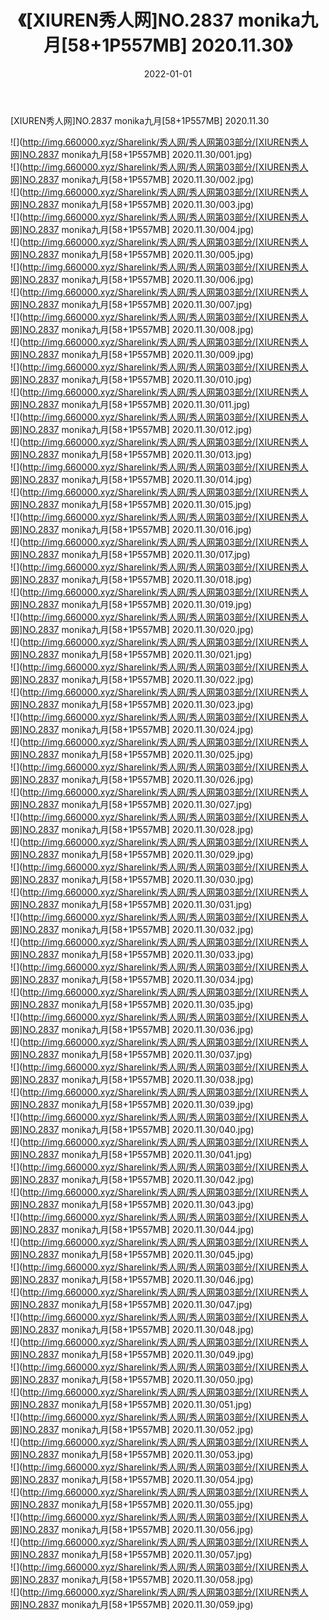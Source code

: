 ﻿---
layout: post
title:  《[XIUREN秀人网]NO.2837 monika九月[58+1P557MB] 2020.11.30》
date:   2022-01-01
img: http://img.660000.xyz/Sharelink/秀人网/秀人网第03部分/[XIUREN秀人网]NO.2837 monika九月[58+1P557MB] 2020.11.30/000.jpg
categories: [美女, 清纯, 唯美]
---

[XIUREN秀人网]NO.2837 monika九月[58+1P557MB] 2020.11.30

 ![](http://img.660000.xyz/Sharelink/秀人网/秀人网第03部分/[XIUREN秀人网]NO.2837 monika九月[58+1P557MB] 2020.11.30/001.jpg) <br>![](http://img.660000.xyz/Sharelink/秀人网/秀人网第03部分/[XIUREN秀人网]NO.2837 monika九月[58+1P557MB] 2020.11.30/002.jpg) <br>![](http://img.660000.xyz/Sharelink/秀人网/秀人网第03部分/[XIUREN秀人网]NO.2837 monika九月[58+1P557MB] 2020.11.30/003.jpg) <br>![](http://img.660000.xyz/Sharelink/秀人网/秀人网第03部分/[XIUREN秀人网]NO.2837 monika九月[58+1P557MB] 2020.11.30/004.jpg) <br>![](http://img.660000.xyz/Sharelink/秀人网/秀人网第03部分/[XIUREN秀人网]NO.2837 monika九月[58+1P557MB] 2020.11.30/005.jpg) <br>![](http://img.660000.xyz/Sharelink/秀人网/秀人网第03部分/[XIUREN秀人网]NO.2837 monika九月[58+1P557MB] 2020.11.30/006.jpg) <br>![](http://img.660000.xyz/Sharelink/秀人网/秀人网第03部分/[XIUREN秀人网]NO.2837 monika九月[58+1P557MB] 2020.11.30/007.jpg) <br>![](http://img.660000.xyz/Sharelink/秀人网/秀人网第03部分/[XIUREN秀人网]NO.2837 monika九月[58+1P557MB] 2020.11.30/008.jpg) <br>![](http://img.660000.xyz/Sharelink/秀人网/秀人网第03部分/[XIUREN秀人网]NO.2837 monika九月[58+1P557MB] 2020.11.30/009.jpg) <br>![](http://img.660000.xyz/Sharelink/秀人网/秀人网第03部分/[XIUREN秀人网]NO.2837 monika九月[58+1P557MB] 2020.11.30/010.jpg) <br>![](http://img.660000.xyz/Sharelink/秀人网/秀人网第03部分/[XIUREN秀人网]NO.2837 monika九月[58+1P557MB] 2020.11.30/011.jpg) <br>![](http://img.660000.xyz/Sharelink/秀人网/秀人网第03部分/[XIUREN秀人网]NO.2837 monika九月[58+1P557MB] 2020.11.30/012.jpg) <br>![](http://img.660000.xyz/Sharelink/秀人网/秀人网第03部分/[XIUREN秀人网]NO.2837 monika九月[58+1P557MB] 2020.11.30/013.jpg) <br>![](http://img.660000.xyz/Sharelink/秀人网/秀人网第03部分/[XIUREN秀人网]NO.2837 monika九月[58+1P557MB] 2020.11.30/014.jpg) <br>![](http://img.660000.xyz/Sharelink/秀人网/秀人网第03部分/[XIUREN秀人网]NO.2837 monika九月[58+1P557MB] 2020.11.30/015.jpg) <br>![](http://img.660000.xyz/Sharelink/秀人网/秀人网第03部分/[XIUREN秀人网]NO.2837 monika九月[58+1P557MB] 2020.11.30/016.jpg) <br>![](http://img.660000.xyz/Sharelink/秀人网/秀人网第03部分/[XIUREN秀人网]NO.2837 monika九月[58+1P557MB] 2020.11.30/017.jpg) <br>![](http://img.660000.xyz/Sharelink/秀人网/秀人网第03部分/[XIUREN秀人网]NO.2837 monika九月[58+1P557MB] 2020.11.30/018.jpg) <br>![](http://img.660000.xyz/Sharelink/秀人网/秀人网第03部分/[XIUREN秀人网]NO.2837 monika九月[58+1P557MB] 2020.11.30/019.jpg) <br>![](http://img.660000.xyz/Sharelink/秀人网/秀人网第03部分/[XIUREN秀人网]NO.2837 monika九月[58+1P557MB] 2020.11.30/020.jpg) <br>![](http://img.660000.xyz/Sharelink/秀人网/秀人网第03部分/[XIUREN秀人网]NO.2837 monika九月[58+1P557MB] 2020.11.30/021.jpg) <br>![](http://img.660000.xyz/Sharelink/秀人网/秀人网第03部分/[XIUREN秀人网]NO.2837 monika九月[58+1P557MB] 2020.11.30/022.jpg) <br>![](http://img.660000.xyz/Sharelink/秀人网/秀人网第03部分/[XIUREN秀人网]NO.2837 monika九月[58+1P557MB] 2020.11.30/023.jpg) <br>![](http://img.660000.xyz/Sharelink/秀人网/秀人网第03部分/[XIUREN秀人网]NO.2837 monika九月[58+1P557MB] 2020.11.30/024.jpg) <br>![](http://img.660000.xyz/Sharelink/秀人网/秀人网第03部分/[XIUREN秀人网]NO.2837 monika九月[58+1P557MB] 2020.11.30/025.jpg) <br>![](http://img.660000.xyz/Sharelink/秀人网/秀人网第03部分/[XIUREN秀人网]NO.2837 monika九月[58+1P557MB] 2020.11.30/026.jpg) <br>![](http://img.660000.xyz/Sharelink/秀人网/秀人网第03部分/[XIUREN秀人网]NO.2837 monika九月[58+1P557MB] 2020.11.30/027.jpg) <br>![](http://img.660000.xyz/Sharelink/秀人网/秀人网第03部分/[XIUREN秀人网]NO.2837 monika九月[58+1P557MB] 2020.11.30/028.jpg) <br>![](http://img.660000.xyz/Sharelink/秀人网/秀人网第03部分/[XIUREN秀人网]NO.2837 monika九月[58+1P557MB] 2020.11.30/029.jpg) <br>![](http://img.660000.xyz/Sharelink/秀人网/秀人网第03部分/[XIUREN秀人网]NO.2837 monika九月[58+1P557MB] 2020.11.30/030.jpg) <br>![](http://img.660000.xyz/Sharelink/秀人网/秀人网第03部分/[XIUREN秀人网]NO.2837 monika九月[58+1P557MB] 2020.11.30/031.jpg) <br>![](http://img.660000.xyz/Sharelink/秀人网/秀人网第03部分/[XIUREN秀人网]NO.2837 monika九月[58+1P557MB] 2020.11.30/032.jpg) <br>![](http://img.660000.xyz/Sharelink/秀人网/秀人网第03部分/[XIUREN秀人网]NO.2837 monika九月[58+1P557MB] 2020.11.30/033.jpg) <br>![](http://img.660000.xyz/Sharelink/秀人网/秀人网第03部分/[XIUREN秀人网]NO.2837 monika九月[58+1P557MB] 2020.11.30/034.jpg) <br>![](http://img.660000.xyz/Sharelink/秀人网/秀人网第03部分/[XIUREN秀人网]NO.2837 monika九月[58+1P557MB] 2020.11.30/035.jpg) <br>![](http://img.660000.xyz/Sharelink/秀人网/秀人网第03部分/[XIUREN秀人网]NO.2837 monika九月[58+1P557MB] 2020.11.30/036.jpg) <br>![](http://img.660000.xyz/Sharelink/秀人网/秀人网第03部分/[XIUREN秀人网]NO.2837 monika九月[58+1P557MB] 2020.11.30/037.jpg) <br>![](http://img.660000.xyz/Sharelink/秀人网/秀人网第03部分/[XIUREN秀人网]NO.2837 monika九月[58+1P557MB] 2020.11.30/038.jpg) <br>![](http://img.660000.xyz/Sharelink/秀人网/秀人网第03部分/[XIUREN秀人网]NO.2837 monika九月[58+1P557MB] 2020.11.30/039.jpg) <br>![](http://img.660000.xyz/Sharelink/秀人网/秀人网第03部分/[XIUREN秀人网]NO.2837 monika九月[58+1P557MB] 2020.11.30/040.jpg) <br>![](http://img.660000.xyz/Sharelink/秀人网/秀人网第03部分/[XIUREN秀人网]NO.2837 monika九月[58+1P557MB] 2020.11.30/041.jpg) <br>![](http://img.660000.xyz/Sharelink/秀人网/秀人网第03部分/[XIUREN秀人网]NO.2837 monika九月[58+1P557MB] 2020.11.30/042.jpg) <br>![](http://img.660000.xyz/Sharelink/秀人网/秀人网第03部分/[XIUREN秀人网]NO.2837 monika九月[58+1P557MB] 2020.11.30/043.jpg) <br>![](http://img.660000.xyz/Sharelink/秀人网/秀人网第03部分/[XIUREN秀人网]NO.2837 monika九月[58+1P557MB] 2020.11.30/044.jpg) <br>![](http://img.660000.xyz/Sharelink/秀人网/秀人网第03部分/[XIUREN秀人网]NO.2837 monika九月[58+1P557MB] 2020.11.30/045.jpg) <br>![](http://img.660000.xyz/Sharelink/秀人网/秀人网第03部分/[XIUREN秀人网]NO.2837 monika九月[58+1P557MB] 2020.11.30/046.jpg) <br>![](http://img.660000.xyz/Sharelink/秀人网/秀人网第03部分/[XIUREN秀人网]NO.2837 monika九月[58+1P557MB] 2020.11.30/047.jpg) <br>![](http://img.660000.xyz/Sharelink/秀人网/秀人网第03部分/[XIUREN秀人网]NO.2837 monika九月[58+1P557MB] 2020.11.30/048.jpg) <br>![](http://img.660000.xyz/Sharelink/秀人网/秀人网第03部分/[XIUREN秀人网]NO.2837 monika九月[58+1P557MB] 2020.11.30/049.jpg) <br>![](http://img.660000.xyz/Sharelink/秀人网/秀人网第03部分/[XIUREN秀人网]NO.2837 monika九月[58+1P557MB] 2020.11.30/050.jpg) <br>![](http://img.660000.xyz/Sharelink/秀人网/秀人网第03部分/[XIUREN秀人网]NO.2837 monika九月[58+1P557MB] 2020.11.30/051.jpg) <br>![](http://img.660000.xyz/Sharelink/秀人网/秀人网第03部分/[XIUREN秀人网]NO.2837 monika九月[58+1P557MB] 2020.11.30/052.jpg) <br>![](http://img.660000.xyz/Sharelink/秀人网/秀人网第03部分/[XIUREN秀人网]NO.2837 monika九月[58+1P557MB] 2020.11.30/053.jpg) <br>![](http://img.660000.xyz/Sharelink/秀人网/秀人网第03部分/[XIUREN秀人网]NO.2837 monika九月[58+1P557MB] 2020.11.30/054.jpg) <br>![](http://img.660000.xyz/Sharelink/秀人网/秀人网第03部分/[XIUREN秀人网]NO.2837 monika九月[58+1P557MB] 2020.11.30/055.jpg) <br>![](http://img.660000.xyz/Sharelink/秀人网/秀人网第03部分/[XIUREN秀人网]NO.2837 monika九月[58+1P557MB] 2020.11.30/056.jpg) <br>![](http://img.660000.xyz/Sharelink/秀人网/秀人网第03部分/[XIUREN秀人网]NO.2837 monika九月[58+1P557MB] 2020.11.30/057.jpg) <br>![](http://img.660000.xyz/Sharelink/秀人网/秀人网第03部分/[XIUREN秀人网]NO.2837 monika九月[58+1P557MB] 2020.11.30/058.jpg) <br>![](http://img.660000.xyz/Sharelink/秀人网/秀人网第03部分/[XIUREN秀人网]NO.2837 monika九月[58+1P557MB] 2020.11.30/059.jpg) <br>